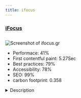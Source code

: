```yaml
---
title: ifocus
---
```


<div style="height: 3rem">
  <a href="https://ifocus.gr/"><h3>iFocus</h3></a>
</div>
<img loading="lazy" src="/images/thumbs/ifocus.gr.jpg" alt="Screenshot of ifocus.gr" />
<ul>
  <li>Performace: 41%</li>
  <li>
    First contentful paint:
    5.27Sec
  </li>
  <li>Best practices: 79%</li>
  <li>Accessibility: 78%</li>
  <li>SEO: 99%</li>
  <li>carbon footprint: 0.358</li>
</ul>
<details>
  <summary>Description</summary>
  <p>"Into the world of Photography" 

First launched in 2015, iFocus.gr is one of Greece's top photography websites. It caters to all Greek-speaking lovers of creative photography offering news, articles and features on a daily basis.iFocus.gr first launched in 2015, based on a custom CMS that reached its limitations within a few months. The front end utilized black & grey colors and put no emphasis on typography.

All 1.300+ existing articles were exported from the old database, stripped of junk styles and prepared for import to a fresh Joomla installation via CSVI Pro. All content images were optimized before being uploaded to their respective Joomla folders. All embedded Youtube/Vimeo videos were stripped of iframe code and are now handled by the JW All Videos plugin. All preexisting article galleries are now handled by the JW SIG Pro extension.

The custom template uses Bootstrap 3, Google Fonts, Font Awesome 4 and some jQuery. It's quite modular, offering the website owner enough flexibility to adapt the layout as future needs dictate. The minimal design puts emphasis on the content images, while clean, stylish typography increases readability.

Other tools used: RS Form Pro, jQuery Easy, ShareThis (social sharing buttons)</p>
</details>

